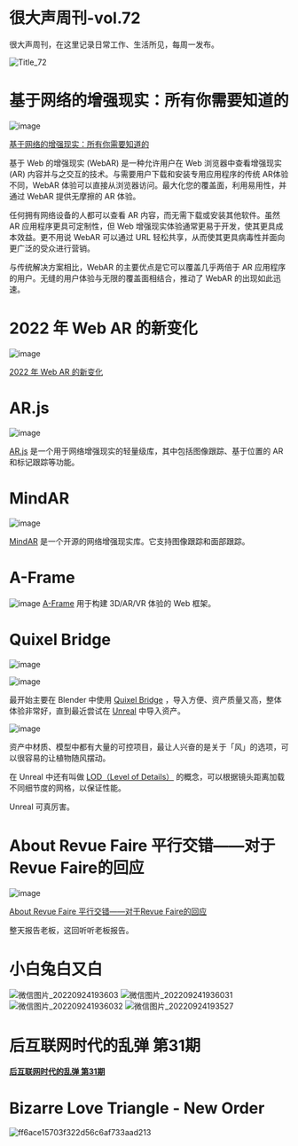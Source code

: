 # 很大声周刊-vol.72
很大声周刊，在这里记录日常工作、生活所见，每周一发布。

![Title_72](https://user-images.githubusercontent.com/20842136/192096564-6c557f4c-99e6-400d-8444-84cdf610f305.png)


# 基于网络的增强现实：所有你需要知道的
![image](https://user-images.githubusercontent.com/20842136/192094468-b74c490a-6cb9-4814-b4d7-b46cf94add86.png)

[基于网络的增强现实：所有你需要知道的](https://wear-studio.com/all-about-webar/)

基于 Web 的增强现实 (WebAR) 是一种允许用户在 Web 浏览器中查看增强现实 (AR) 内容并与之交互的技术。与需要用户下载和安装专用应用程序的传统 AR体验不同，WebAR 体验可以直接从浏览器访问。最大化您的覆盖面，利用易用性，并通过 WebAR 提供无摩擦的 AR 体验。

任何拥有网络设备的人都可以查看 AR 内容，而无需下载或安装其他软件。虽然 AR 应用程序更具可定制性，但 Web 增强现实体验通常更易于开发，使其更具成本效益。更不用说 WebAR 可以通过 URL 轻松共享，从而使其更具病毒性并面向更广泛的受众进行营销。

与传统解决方案相比，WebAR 的主要优点是它可以覆盖几乎两倍于 AR 应用程序的用户。无缝的用户体验与无限的覆盖面相结合，推动了 WebAR 的出现如此迅速。

# 2022 年 Web AR 的新变化
![image](https://user-images.githubusercontent.com/20842136/192095923-d13b1318-79a9-4a7f-bf96-5293d7cd7f4d.png)

[2022 年 Web AR 的新变化](https://medium.com/chialab-open-source/whats-new-about-web-ar-on-2022-cf3cb3e578b2)

# AR.js
![image](https://user-images.githubusercontent.com/20842136/192095966-c56b1c1c-7780-4f6d-93e8-14610ed82c19.png)

[AR.js](https://ar-js-org.github.io/AR.js-Docs/) 是一个用于网络增强现实的轻量级库，其中包括图像跟踪、基于位置的 AR 和标记跟踪等功能。

# MindAR
![image](https://user-images.githubusercontent.com/20842136/192097204-b3c820d7-6837-4715-b2f5-48c7c5c15fd9.png)

[MindAR](https://hiukim.github.io/mind-ar-js-doc/) 是一个开源的网络增强现实库。它支持图像跟踪和面部跟踪。

# A-Frame
![image](https://user-images.githubusercontent.com/20842136/192096088-3a9b15a1-6c1a-4ce4-9a84-930604ecc6f2.png)
[A-Frame](https://aframe.io/) 用于构建 3D/AR/VR 体验的 Web 框架。

# Quixel Bridge
![image](https://user-images.githubusercontent.com/20842136/192094616-eaf9abb9-5971-4438-8f13-4dbec7fc0b3a.png)

![image](https://user-images.githubusercontent.com/20842136/192094779-11fac667-9813-453d-9915-73706a80e033.png)

最开始主要在 Blender 中使用  [Quixel Bridge](https://quixel.com/bridge) ，导入方便、资产质量又高，整体体验非常好，直到最近尝试在 [Unreal](https://www.unrealengine.com/en-US/unreal-engine-5?sessionInvalidated=true) 中导入资产。

![image](https://user-images.githubusercontent.com/20842136/192094753-e1b95c10-4780-46d1-b86d-ac943d135507.png)

资产中材质、模型中都有大量的可控项目，最让人兴奋的是关于「风」的选项，可以很容易的让植物随风摆动。

在 Unreal 中还有叫做 [LOD（Level of Details）](https://docs.unrealengine.com/5.0/zh-CN/creating-and-using-lods-in-unreal-engine/) 的概念，可以根据镜头距离加载不同细节度的网格，以保证性能。

Unreal 可真厉害。

# About Revue Faire 平行交错——对于Revue Faire的回应
![image](https://user-images.githubusercontent.com/20842136/192099601-b843cc53-f314-4722-b266-373c9b775173.png)

[About Revue Faire 平行交错——对于Revue Faire的回应](https://mp.weixin.qq.com/s/S_ss5dc0vrYkMYGF073Veg)

整天报告老板，这回听听老板报告。


# 小白兔白又白
![微信图片_20220924193603](https://user-images.githubusercontent.com/20842136/192095865-f7eee23a-7c0f-4987-a019-016ad08f88c7.jpg)
![微信图片_202209241936031](https://user-images.githubusercontent.com/20842136/192095869-bb438b34-cc97-46bd-b395-e85e9f1b5daa.jpg)
![微信图片_202209241936032](https://user-images.githubusercontent.com/20842136/192095871-4d4ff3d5-5afb-4a73-b5a6-050a0343bc7d.jpg)
![微信图片_20220924193527](https://user-images.githubusercontent.com/20842136/192095893-62f59c9f-ff5c-468c-ab11-a3e1d27e422a.jpg)

# 后互联网时代的乱弹 第31期


**[后互联网时代的乱弹 第31期]()**

# Bizarre Love Triangle - New Order
![ff6ace15703f322d56c6af733aad213](https://user-images.githubusercontent.com/20842136/192095917-356783ca-c5c1-4a37-8485-10c8c130dbd2.jpg)
